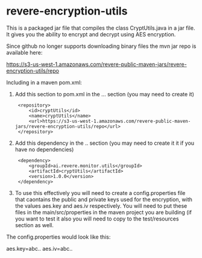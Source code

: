 # revere-encryption-utils
This is a packaged jar file that compiles the class CryptUtils.java in a jar file.  It gives you the ability to encrypt and decrypt using AES encryption.

Since github no longer supports downloading binary files the mvn jar repo is available here:

https://s3-us-west-1.amazonaws.com/revere-public-maven-jars/revere-encryption-utils/repo

Including in a maven pom.xml:

1. Add this section to pom.xml in the <repositories>...</repositories> section (you may need to create it)

		<repository>
			<id>cryptUtils</id>
			<name>cryptUtils</name>
			<url>https://s3-us-west-1.amazonaws.com/revere-public-maven-jars/revere-encryption-utils/repo</url>
		</repository>
    
2. Add this dependency in the <dependencies> .. </dependencies> section (you may need to create it it if you have no dependencies)

		<dependency>
			<groupId>ai.revere.monitor.utils</groupId>
			<artifactId>cryptUtils</artifactId>
			<version>1.0.0</version>
		</dependency>

3. To use this effectively you will need to create a config.properties file that caontains the public and private keys used for the encryption, with the values aes.key and aes.iv respectively.  You will need to put these files in the main/src/properties in the maven project you are building (if you want to test it also you will need to copy to the test/resources section as well.  

The config.properties would look like this:

aes.key=abc..
aes.iv=abc..
